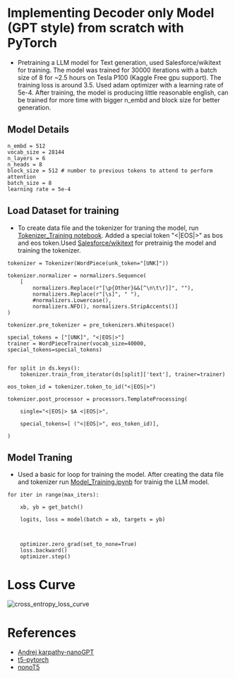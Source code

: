# Implementing Decoder only Model (GPT style) from scratch with PyTorch
- Pretraining a LLM model for Text generation, used Salesforce/wikitext for training. The model was trained for 30000 iterations with a batch size of 8 for ~2.5 hours on Tesla P100 (Kaggle Free gpu support). The training loss is around 3.5. Used adam optimizer with a learning rate of 5e-4. After training, the model is producing little reasonable english, can be trained for more time with bigger n_embd and block size for better generation.

## Model Details
```
n_embd = 512
vocab_size = 28144
n_layers = 6
n_heads = 8
block_size = 512 # number to previous tokens to attend to perform attention
batch_size = 8
learning rate = 5e-4
```

## Load Dataset for training

- To create data file and the tokenizer for traning the model, run [Tokenizer_Training notebook](https://github.com/SSahas/Implementing-LLM-From-Scratch/blob/main/Tokenizer_Training.ipynb). Added a special token "<|EOS|>" as bos and eos token.Used [Salesforce/wikitext](https://huggingface.co/datasets/Salesforce/wikitext) for pretrainig the model and training the tokenizer.
```
tokenizer = Tokenizer(WordPiece(unk_token="[UNK]"))

tokenizer.normalizer = normalizers.Sequence(
    [
        normalizers.Replace(r"[\p{Other}&&[^\n\t\r]]", ""),
        normalizers.Replace(r"[\s]", " "),
        #normalizers.Lowercase(),
        normalizers.NFD(), normalizers.StripAccents()]
)

tokenizer.pre_tokenizer = pre_tokenizers.Whitespace()

special_tokens = ["[UNK]", "<|EOS|>"]
trainer = WordPieceTrainer(vocab_size=40000,  special_tokens=special_tokens)


for split in ds.keys():
    tokenizer.train_from_iterator(ds[split]['text'], trainer=trainer)

eos_token_id = tokenizer.token_to_id("<|EOS|>")

tokenizer.post_processor = processors.TemplateProcessing(

    single="<|EOS|> $A <|EOS|>",

    special_tokens=[ ("<|EOS|>", eos_token_id)],

)
```

## Model Traning

- Used a basic for loop for training the model. After creating the data file and tokenizer run [Model_Training.ipynb](https://github.com/SSahas/Implementing-LLM-From-Scratch/blob/main/Tokenizer_Training.ipynb) for trainig the LLM model.
```
for iter in range(max_iters):

    xb, yb = get_batch()

    logits, loss = model(batch = xb, targets = yb)
    

    
    optimizer.zero_grad(set_to_none=True)
    loss.backward()
    optimizer.step()
```


# Loss Curve 
![cross_entropy_loss_curve](https://github.com/user-attachments/assets/70396741-6fab-4ca0-96b6-a1e32ca49826)

# References 
- [Andrej karpathy-nanoGPT](https://github.com/karpathy/nanoGPT)
- [t5-pytorch](https://github.com/conceptofmind/t5-pytorch)
- [nonoT5](https://github.com/PiotrNawrot/nanoT5)

